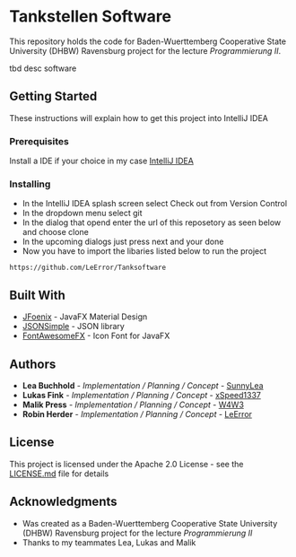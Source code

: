 # Tankstellen Software

This repository holds the code for Baden-Wuerttemberg Cooperative State University (DHBW) Ravensburg project for the lecture *Programmierung II*.

tbd desc software

## Getting Started

These instructions will explain how to get this project into IntelliJ IDEA

### Prerequisites

Install a IDE if your choice in my case [IntelliJ IDEA](https://www.jetbrains.com/idea/)

### Installing

* In the IntelliJ IDEA splash screen select Check out from Version Control
* In the dropdown menu select git 
* In the dialog that opend enter the url of this reposetory as seen below and choose clone
* In the upcoming dialogs just press next and your done
* Now you have to import the libaries listed below to run the project

```
https://github.com/LeError/Tanksoftware
```

## Built With

* [JFoenix](http://www.jfoenix.com/) - JavaFX Material Design
* [JSONSimple](https://code.google.com/archive/p/json-simple/) - JSON library 
* [FontAwesomeFX](https://bitbucket.org/Jerady/fontawesomefx/overview) - Icon Font for JavaFX

## Authors

* **Lea Buchhold** - *Implementation / Planning / Concept* - [SunnyLea](https://github.com/SunnyLea)
* **Lukas Fink** - *Implementation / Planning / Concept* - [xSpeed1337](https://github.com/xSpeed1337)
* **Malik Press** - *Implementation / Planning / Concept* - [W4W3](https://github.com/W4W3)
* **Robin Herder** - *Implementation / Planning / Concept* - [LeError](https://github.com/LeError)

## License

This project is licensed under the Apache 2.0 License - see the [LICENSE.md](LICENSE.md) file for details

## Acknowledgments

* Was created as a Baden-Wuerttemberg Cooperative State University (DHBW) Ravensburg project for the lecture *Programmierung II*
* Thanks to my teammates Lea, Lukas and Malik 
